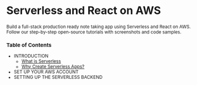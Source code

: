 # Serverless and React on AWS
<sup>
Build a full-stack production ready note taking app using Serverless and React on AWS. Follow our step-by-step open-source tutorials with screenshots and code samples.

### **Table of Contents**
* INTRODUCTION  
  * [What is Serverless](https://github.com/eksant/serverless-react-aws/blob/master/docs/introduction/what-is-serverless.md)
  * [Why Create Serverless Apps?]((https://github.com/eksant/serverless-react-aws/blob/master/docs/introduction/why-create-serverless-apps.md))
* SET UP YOUR AWS ACCOUNT
* SETTING UP THE SERVERLESS BACKEND
</sup>